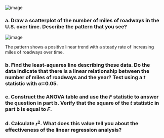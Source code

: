 
![image](https://github.com/user-attachments/assets/496753a3-ba54-4d69-be25-f6696998955c)

### a. Draw a scatterplot of the number of miles of roadways in the U.S. over time. Describe the pattern that you see?

![image](https://github.com/user-attachments/assets/92f05170-b123-4a65-a9fd-f5bffa21b4a9)

The pattern shows a positive linear trend with a steady rate of increasing miles of roadways over time. 


### b. Find the least-aquares line describing these data. Do the data indicate that there is a linear relationship between the number of miles of roadways and the year? Test using a $t$ statistic with $\alpha$=0.05.




### c. Construct the ANOVA table and use the $F$ statistic to answer the question in part b. Verify that the square of the $t$ statistic in part b is equal to $F$.




### d. Calculate $r^2$. What does this value tell you about the effectiveness of the linear regression analysis?



